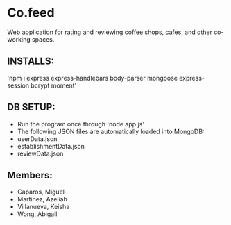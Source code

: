 # Co.feed
Web application for rating and reviewing coffee shops, cafes, and other co-working spaces.

## INSTALLS:
'npm i express express-handlebars body-parser mongoose express-session bcrypt moment'

## DB SETUP:
- Run the program once through 'node app.js'
- The following JSON files are automatically loaded into MongoDB:
- userData.json
- establishmentData.json
- reviewData.json

## Members:
- Caparos, Miguel
- Martinez, Azeliah
- Villanueva, Keisha
- Wong, Abigail

